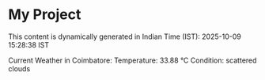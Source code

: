 # My Project

This content is dynamically generated in Indian Time (IST): 2025-10-09 15:28:38 IST


Current Weather in Coimbatore:
Temperature: 33.88 °C
Condition: scattered clouds
